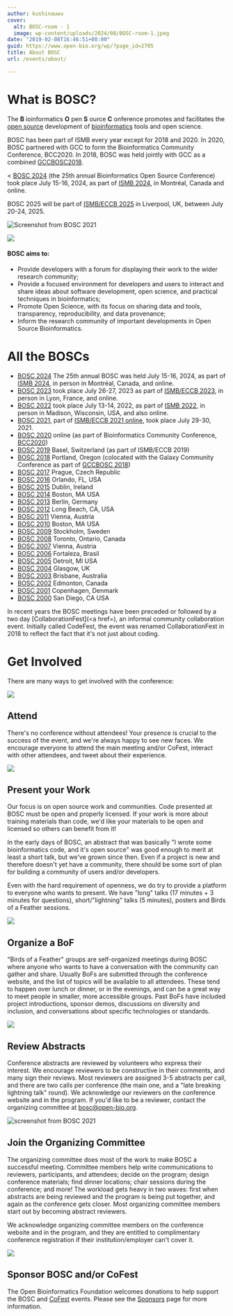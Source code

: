 ```yaml
---
author: kushinauwu
cover:
  alt: BOSC-room - 1
  image: wp-content/uploads/2024/08/BOSC-room-1.jpeg
date: "2019-02-08T16:46:51+00:00"
guid: https://www.open-bio.org/wp/?page_id=2705
title: About BOSC
url: /events/about/

---
```

# What is BOSC?

The **B** ioinformatics **O** pen **S** ource **C** onference promotes and facilitates the [open source](https://en.wikipedia.org/wiki/open_source) development of [bioinformatics](https://en.wikipedia.org/wiki/bioinformatics) tools and open science.

BOSC has been part of ISMB every year except for 2018 and 2020. In 2020, BOSC partnered with GCC to form the Bioinformatics Community Conference, BCC2020. In 2018, BOSC was held jointly with GCC as a combined [GCCBOSC2018](https://gccbosc2018.sched.com/).

< [BOSC 2024](/events/bosc-2024) (the 25th annual Bioinformatics Open Source Conference) took place July 15-16, 2024, as part of [ISMB 2024](https://www.iscb.org/ismbeccb2023), in Montréal, Canada and online.

BOSC 2025 will be part of [ISMB/ECCB 2025](https://www.iscb.org/ismbeccb2025/home) in Liverpool, UK, between July 20-24, 2025.

![Screenshot from BOSC 2021](wp-content/uploads/2022/01/bosc-2021-closing-composite-bigger.png)

![](wp-content/uploads/2019/03/codefest-some-people.jpg)

#### BOSC aims to:

- Provide developers with a forum for displaying their work to the wider research community;
- Provide a focused environment for developers and users to interact and share ideas about software development, open science, and practical techniques in bioinformatics;
- Promote Open Science, with its focus on sharing data and tools, transparency, reproducibility, and data provenance;
- Inform the research community of important developments in Open Source Bioinformatics.

# All the BOSCs

- [BOSC 2024](/events/bosc-2024/) The 25th annual BOSC was held July 15-16, 2024, as part of [ISMB 2024](https://www.iscb.org/ismbeccb2024), in person in Montréal, Canada, and online.
- [BOSC 2023](/events/bosc-2023/) took place July 26-27, 2023 as part of [ISMB/ECCB 2023](https://www.iscb.org/ismbeccb2023), in person in Lyon, France, and online.
- [BOSC 2022](/events/bosc-2022/) took place July 13-14, 2022, as part of [ISMB 2022](https://www.iscb.org/ismb2022), in person in Madison, Wisconsin, USA, and also online.
- [BOSC 2021](/events/bosc-2021/), part of [ISMB/ECCB 2021 online](https://www.iscb.org/ismbeccb2021), took place July 29-30, 2021.
- [BOSC 2020](/events/bosc/) online (as part of Bioinformatics Community Conference, [BCC2020](https://bcc2020.github.io/))
- [BOSC 2019](/events/bosc-2019/) Basel, Switzerland (as part of ISMB/ECCB 2019)
- [BOSC 2018](/wiki/BOSC_2018) Portland, Oregon (colocated with the Galaxy Community Conference as part of [GCCBOSC 2018](/2018/07/27/gccbosc-2018-post-meeting-report/))
- [BOSC 2017](/wiki/BOSC_2017) Prague, Czech Republic
- [BOSC 2016](/wiki/BOSC_2016) Orlando, FL, USA
- [BOSC 2015](/wiki/BOSC_2015) Dublin, Ireland
- [BOSC 2014](/wiki/BOSC_2014) Boston, MA USA
- [BOSC 2013](/wiki/BOSC_2013) Berlin, Germany
- [BOSC 2012](/wiki/BOSC_2012) Long Beach, CA, USA
- [BOSC 2011](/wiki/BOSC_2011) Vienna, Austria
- [BOSC 2010](/wiki/BOSC_2010) Boston, MA USA
- [BOSC 2009](/wiki/BOSC_2009) Stockholm, Sweden
- [BOSC 2008](/wiki/BOSC_2008) Toronto, Ontario, Canada
- [BOSC 2007](/wiki/BOSC_2007) Vienna, Austria
- [BOSC 2006](/wiki/BOSC_2006) Fortaleza, Brasil
- [BOSC 2005](/wiki/BOSC_2005) Detroit, MI USA
- [BOSC 2004](/wiki/BOSC_2004) Glasgow, UK
- [BOSC 2003](/wiki/BOSC_2003) Brisbane, Australia
- [BOSC 2002](/wiki/BOSC_2002) Edmonton, Canada
- [BOSC 2001](/wiki/BOSC_2001) Copenhagen, Denmark
- [BOSC 2000](/wiki/BOSC_2000) San Diego, CA USA

In recent years the BOSC meetings have been preceded or followed by a two day [CollaborationFest](<a href=), an informal community collaboration event. Initially called CodeFest, the event was renamed CollaborationFest in 2018 to reflect the fact that it's not just about coding.

# Get Involved

There are many ways to get involved with the conference:

![](wp-content/uploads/2023/08/BOSC2023-crowded-room-Jason-standing-1.png)

## Attend

There's no conference without attendees! Your presence is crucial to the success of the event, and we're always happy to see new faces. We encourage everyone to attend the main meeting and/or CoFest, interact with other attendees, and tweet about their experience.

![](wp/wp-content/uploads/2019/03/Sehrish-Kanwal-poster-1-1.jpg)

## Present your Work

Our focus is on open source work and communities. Code presented at BOSC must be open and properly licensed. If your work is more about training materials than code, we'd like your materials to be open and licensed so others can benefit from it!

In the early days of BOSC, an abstract that was basically "I wrote some bioinformatics code, and it's open source" was good enough to merit at least a short talk, but we've grown since then. Even if a project is new and therefore doesn't yet have a community, there should be some sort of plan for building a community of users and/or developers.

Even with the hard requirement of openness, we do try to provide a platform to everyone who wants to present. We have "long" talks (17 minutes + 3 minutes for questions), short/"lightning" talks (5 minutes), posters and Birds of a Feather sessions.

![](wp/wp-content/uploads/2019/03/obf-bof-3.jpg)

## Organize a BoF

"Birds of a Feather" groups are self-organized meetings during BOSC where anyone who wants to have a conversation with the community can gather and share. Usually BoFs are submitted through the conference website, and the list of topics will be available to all attendees. These tend to happen over lunch or dinner, or in the evenings, and can be a great way to meet people in smaller, more accessible groups. Past BoFs have included project introductions, sponsor demos, discussions on diversity and inclusion, and conversations about specific technologies or standards.

![](wp-content/uploads/2022/01/Thorin-Tabor-and-Malvika.png)

## Review Abstracts

Conference abstracts are reviewed by volunteers who express their interest. We encourage reviewers to be constructive in their comments, and many sign their reviews. Most reviewers are assigned 3-5 abstracts per call, and there are two calls per conference (the main one, and a "late breaking lightning talk" round). We acknowledge our reviewers on the conference website and in the program. If you'd like to be a reviewer, contact the organizing committee at bosc@open-bio.org.

![screenshot from BOSC 2021](wp-content/uploads/2022/01/Nomi-Moni-closing-slide-by-PeterCock.jpeg)

## Join the Organizing Committee

The organizing committee does most of the work to make BOSC a successful meeting. Committee members help write communications to reviewers, participants, and attendees; decide on the program; design conference materials; find dinner locations; chair sessions during the conference; and more! The workload gets heavy in two waves: first when abstracts are being reviewed and the program is being put together, and again as the conference gets closer. Most organizing committee members start out by becoming abstract reviewers.

We acknowledge organizing committee members on the conference website and in the program, and they are entitled to complimentary conference registration if their institution/employer can't cover it.

![](wp-content/uploads/2022/01/BOSC-roundtable-2021-Jul-29-1-1.jpeg)

## Sponsor BOSC and/or CoFest

The Open Bioinformatics Foundation welcomes donations to help support the BOSC and [CoFest](/events/bosc/collaborationfest/) events. Please see the [Sponsors](/events/bosc/sponsors/) page for more information.
